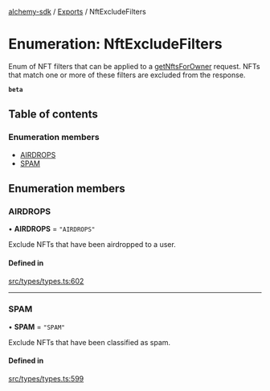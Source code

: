 [alchemy-sdk](../README.md) / [Exports](../modules.md) / NftExcludeFilters

# Enumeration: NftExcludeFilters

Enum of NFT filters that can be applied to a [getNftsForOwner](../classes/NftNamespace.md#getnftsforowner) request.
NFTs that match one or more of these filters are excluded from the response.

**`beta`**

## Table of contents

### Enumeration members

- [AIRDROPS](NftExcludeFilters.md#airdrops)
- [SPAM](NftExcludeFilters.md#spam)

## Enumeration members

### AIRDROPS

• **AIRDROPS** = `"AIRDROPS"`

Exclude NFTs that have been airdropped to a user.

#### Defined in

[src/types/types.ts:602](https://github.com/alchemyplatform/alchemy-sdk-js/blob/c3fdebb/src/types/types.ts#L602)

___

### SPAM

• **SPAM** = `"SPAM"`

Exclude NFTs that have been classified as spam.

#### Defined in

[src/types/types.ts:599](https://github.com/alchemyplatform/alchemy-sdk-js/blob/c3fdebb/src/types/types.ts#L599)
